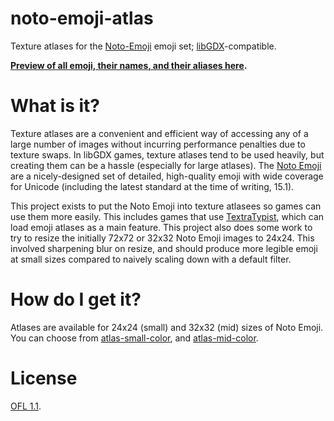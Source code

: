# noto-emoji-atlas
Texture atlases for the [Noto-Emoji](https://fonts.google.com/noto/specimen/Noto+Color+Emoji) emoji set;
[libGDX](https://libgdx.com/)-compatible.

**[Preview of all emoji, their names, and their aliases here](https://tommyettinger.github.io/noto-emoji-atlas/).**

# What is it?

Texture atlases are a convenient and efficient way of accessing any of a large number of images without incurring
performance penalties due to texture swaps. In libGDX games, texture atlases tend to be used heavily, but creating
them can be a hassle (especially for large atlases). The [Noto Emoji](https://fonts.google.com/noto/specimen/Noto+Color+Emoji)
are a nicely-designed set of detailed, high-quality emoji with wide coverage for Unicode (including the latest standard at
the time of writing, 15.1).

This project exists to put the Noto Emoji into texture atlasees so games can use them more easily. This includes
games that use [TextraTypist](https://github.com/tommyettinger/textratypist/), which can load emoji atlases as a main
feature. This project also does some work to try to resize the initially 72x72 or 32x32 Noto Emoji images to 24x24.
This involved sharpening blur on resize, and should produce more legible emoji at small sizes
compared to naively scaling down with a default filter.

# How do I get it?

Atlases are available for 24x24 (small) and 32x32 (mid) sizes of Noto Emoji. You can choose from
[atlas-small-color](atlas-small-color/), and [atlas-mid-color](atlas-mid-color/).

# License

[OFL 1.1](LICENSE.txt).